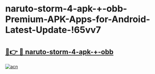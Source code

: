 # naruto-storm-4-apk-+-obb-Premium-APK-Apps-for-Android-Latest-Update-!65vv7

# <h2><a href="https://gr3kt7.esa.edu.pl?title=naruto-storm-4-apk-+-obb&ref=65vv7">🔗👉 🔴 naruto-storm-4-apk-+-obb</a></h2>

[![acn](https://github.com/user-attachments/assets/0f9c940e-d8b0-45ae-aac7-cd30a18b3e1c)](https://gr3kt7.esa.edu.pl?title=naruto-storm-4-apk-+-obb&ref=65vv7)

